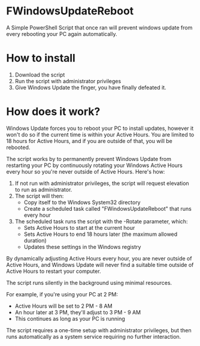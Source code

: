 # FWindowsUpdateReboot

A Simple PowerShell Script that once ran will prevent windows update from every rebooting your PC again automatically.

# How to install

1. Download the script
2. Run the script with administrator privileges
3. Give Windows Update the finger, you have finally defeated it.

# How does it work?

Windows Update forces you to reboot your PC to install updates, however it won't do so if the current time is within your Active Hours.
You are limited to 18 hours for Active Hours, and if you are outside of that, you will be rebooted.

The script works by to permanently prevent Windows Update from restarting your PC by continuously rotating your Windows Active Hours every hour so you're never outside of Active Hours. Here's how:

1. If not run with administrator privileges, the script will request elevation to run as administrator.
2. The script will then:
   - Copy itself to the Windows System32 directory
   - Create a scheduled task called "FWindowsUpdateReboot" that runs every hour
3. The scheduled task runs the script with the -Rotate parameter, which:
   - Sets Active Hours to start at the current hour
   - Sets Active Hours to end 18 hours later (the maximum allowed duration)
   - Updates these settings in the Windows registry

By dynamically adjusting Active Hours every hour, you are never outside of Active Hours, and Windows Update will never find a suitable time outside of Active Hours to restart your computer.

The script runs silently in the background using minimal resources.

For example, if you're using your PC at 2 PM:
- Active Hours will be set to 2 PM - 8 AM
- An hour later at 3 PM, they'll adjust to 3 PM - 9 AM
- This continues as long as your PC is running

The script requires a one-time setup with administrator privileges, but then runs automatically as a system service requiring no further interaction.

